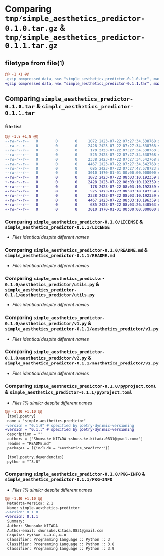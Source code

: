 # Comparing `tmp/simple_aesthetics_predictor-0.1.0.tar.gz` & `tmp/simple_aesthetics_predictor-0.1.1.tar.gz`

## filetype from file(1)

```diff
@@ -1 +1 @@
-gzip compressed data, was "simple_aesthetics_predictor-0.1.0.tar", max compression
+gzip compressed data, was "simple_aesthetics_predictor-0.1.1.tar", max compression
```

## Comparing `simple_aesthetics_predictor-0.1.0.tar` & `simple_aesthetics_predictor-0.1.1.tar`

### file list

```diff
@@ -1,8 +1,8 @@
--rw-r--r--   0        0        0     1072 2023-07-22 07:27:34.538768 simple_aesthetics_predictor-0.1.0/LICENSE
--rw-r--r--   0        0        0     2428 2023-07-22 07:27:34.538768 simple_aesthetics_predictor-0.1.0/README.md
--rw-r--r--   0        0        0      178 2023-07-22 07:27:34.538768 simple_aesthetics_predictor-0.1.0/aesthetics_predictor/__init__.py
--rw-r--r--   0        0        0      525 2023-07-22 07:27:34.538768 simple_aesthetics_predictor-0.1.0/aesthetics_predictor/utils.py
--rw-r--r--   0        0        0     2338 2023-07-22 07:27:34.542768 simple_aesthetics_predictor-0.1.0/aesthetics_predictor/v1.py
--rw-r--r--   0        0        0     4467 2023-07-22 07:27:34.542768 simple_aesthetics_predictor-0.1.0/aesthetics_predictor/v2.py
--rw-r--r--   0        0        0      685 2023-07-22 07:27:47.678723 simple_aesthetics_predictor-0.1.0/pyproject.toml
--rw-r--r--   0        0        0     3010 1970-01-01 00:00:00.000000 simple_aesthetics_predictor-0.1.0/PKG-INFO
+-rw-r--r--   0        0        0     1072 2023-07-22 08:03:10.192359 simple_aesthetics_predictor-0.1.1/LICENSE
+-rw-r--r--   0        0        0     2428 2023-07-22 08:03:10.192359 simple_aesthetics_predictor-0.1.1/README.md
+-rw-r--r--   0        0        0      178 2023-07-22 08:03:10.192359 simple_aesthetics_predictor-0.1.1/aesthetics_predictor/__init__.py
+-rw-r--r--   0        0        0      525 2023-07-22 08:03:10.192359 simple_aesthetics_predictor-0.1.1/aesthetics_predictor/utils.py
+-rw-r--r--   0        0        0     2338 2023-07-22 08:03:10.192359 simple_aesthetics_predictor-0.1.1/aesthetics_predictor/v1.py
+-rw-r--r--   0        0        0     4467 2023-07-22 08:03:10.196359 simple_aesthetics_predictor-0.1.1/aesthetics_predictor/v2.py
+-rw-r--r--   0        0        0      685 2023-07-22 08:03:26.540563 simple_aesthetics_predictor-0.1.1/pyproject.toml
+-rw-r--r--   0        0        0     3010 1970-01-01 00:00:00.000000 simple_aesthetics_predictor-0.1.1/PKG-INFO
```

### Comparing `simple_aesthetics_predictor-0.1.0/LICENSE` & `simple_aesthetics_predictor-0.1.1/LICENSE`

 * *Files identical despite different names*

### Comparing `simple_aesthetics_predictor-0.1.0/README.md` & `simple_aesthetics_predictor-0.1.1/README.md`

 * *Files identical despite different names*

### Comparing `simple_aesthetics_predictor-0.1.0/aesthetics_predictor/utils.py` & `simple_aesthetics_predictor-0.1.1/aesthetics_predictor/utils.py`

 * *Files identical despite different names*

### Comparing `simple_aesthetics_predictor-0.1.0/aesthetics_predictor/v1.py` & `simple_aesthetics_predictor-0.1.1/aesthetics_predictor/v1.py`

 * *Files identical despite different names*

### Comparing `simple_aesthetics_predictor-0.1.0/aesthetics_predictor/v2.py` & `simple_aesthetics_predictor-0.1.1/aesthetics_predictor/v2.py`

 * *Files identical despite different names*

### Comparing `simple_aesthetics_predictor-0.1.0/pyproject.toml` & `simple_aesthetics_predictor-0.1.1/pyproject.toml`

 * *Files 1% similar despite different names*

```diff
@@ -1,10 +1,10 @@
 [tool.poetry]
 name = "simple-aesthetics-predictor"
-version = "0.1.0" # specified by poetry-dynamic-versioning
+version = "0.1.1" # specified by poetry-dynamic-versioning
 description = ""
 authors = ["Shunsuke KITADA <shunsuke.kitada.0831@gmail.com>"]
 readme = "README.md"
 packages = [{include = "aesthetics_predictor"}]
 
 [tool.poetry.dependencies]
 python = "^3.8"
```

### Comparing `simple_aesthetics_predictor-0.1.0/PKG-INFO` & `simple_aesthetics_predictor-0.1.1/PKG-INFO`

 * *Files 1% similar despite different names*

```diff
@@ -1,10 +1,10 @@
 Metadata-Version: 2.1
 Name: simple-aesthetics-predictor
-Version: 0.1.0
+Version: 0.1.1
 Summary: 
 Author: Shunsuke KITADA
 Author-email: shunsuke.kitada.0831@gmail.com
 Requires-Python: >=3.8,<4.0
 Classifier: Programming Language :: Python :: 3
 Classifier: Programming Language :: Python :: 3.8
 Classifier: Programming Language :: Python :: 3.9
```

